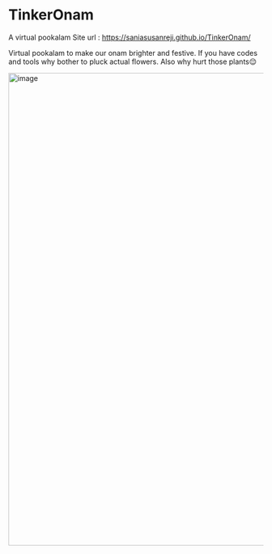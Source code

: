 # TinkerOnam
A virtual pookalam
Site url : https://saniasusanreji.github.io/TinkerOnam/ 

Virtual pookalam to make our onam brighter and festive. If you have codes and tools why bother to pluck actual flowers. Also why hurt those plants😌

<img width="940" height="935" alt="image" src="https://github.com/user-attachments/assets/87a19afe-6252-4b7f-bdd5-234360af7b18" />

